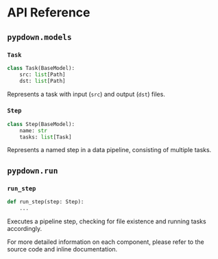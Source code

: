 # API Reference

## `pypdown.models`

### `Task`

```python
class Task(BaseModel):
    src: list[Path]
    dst: list[Path]
```

Represents a task with input (`src`) and output (`dst`) files.

### `Step`

```python
class Step(BaseModel):
    name: str
    tasks: list[Task]
```

Represents a named step in a data pipeline, consisting of multiple tasks.

## `pypdown.run`

### `run_step`

```python
def run_step(step: Step):
    ...
```

Executes a pipeline step, checking for file existence and running tasks accordingly.

For more detailed information on each component, please refer to the source code and inline documentation.